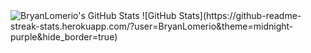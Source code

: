 <img src="https://github-readme-streak-stats.herokuapp.com/?user=BryanLomerio&theme=midnight-purple&hide_border=true" alt="BryanLomerio's GitHub Stats" />
![GitHub Stats](https://github-readme-streak-stats.herokuapp.com/?user=BryanLomerio&theme=midnight-purple&hide_border=true)
